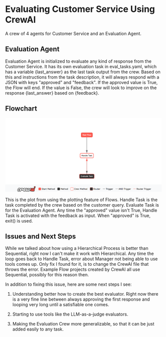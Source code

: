 # Evaluating Customer Service Using CrewAI

A crew of 4 agents for Customer Service and an Evaluation Agent. 

## Evaluation Agent

Evaluation Agent is initialized to evaluate any kind of response from the Customer Service. It has its own evaluation task in eval_tasks.yaml, which has a variable {last_answer} as the last task output from the crew. Based on this and instructions from the task description, it will always respond with a JSON with keys "approved" and "feedback". If the approved value is True, the Flow will end. If the value is False, the crew will look to improve on the response {last_answer} based on {feedback}.

## Flowchart

![alt text](image.png)

This is the plot from using the plotting feature of Flows. Handle Task is the task completed by the crew based on the customer query.
Evaluate Task is for the Evaluation Agent. Any time the "approved" value isn't True, Handle Task is activated with the feedback as input. When "approved" is True, exit() is used.

## Issues and Next Steps

While we talked about how using a Hierarchical Process is better than Sequential, right now I can't make it work with Hierarchical. Any time the loop goes back to Handle Task, error about Manager not being able to use tools comes up. Only fix I found for it, is to change the CrewAI file that throws the error. Example Flow projects created by CrewAI all use Sequential, possibly for this reason then.

In addition to fixing this issue, here are some next steps I see:

1. Understanding better how to create the best evaluator. Right now there is a very fine line between always approving the first response and looping very long until a satisfiable one comes. 

2. Starting to use tools like the LLM-as-a-judge evaluators.

3. Making the Evaluation Crew more generalizable, so that it can be just added easily to any task.